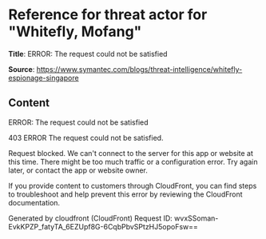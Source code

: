 # Reference for threat actor for "Whitefly, Mofang"

**Title**: ERROR: The request could not be satisfied

**Source**: https://www.symantec.com/blogs/threat-intelligence/whitefly-espionage-singapore

## Content


ERROR: The request could not be satisfied

403 ERROR
The request could not be satisfied.

Request blocked.
We can't connect to the server for this app or website at this time. There might be too much traffic or a configuration error. Try again later, or contact the app or website owner.

If you provide content to customers through CloudFront, you can find steps to troubleshoot and help prevent this error by reviewing the CloudFront documentation.



Generated by cloudfront (CloudFront)
Request ID: wvxSSoman-EvkKPZP_fatyTA_6EZUpf8G-6CqbPbvSPtzHJ5opoFsw==




